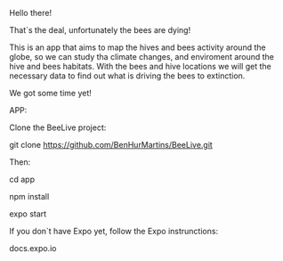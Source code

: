 Hello there!

That`s the deal, unfortunately the bees are dying!

This is an app that aims to map the hives and bees activity around the globe, so we can study tha climate changes, and 
enviroment around the hive and bees habitats. With the bees and hive locations we will get the necessary data to find out what
is driving the bees to extinction.

We got some time yet!

APP:

Clone the BeeLive project:

git clone https://github.com/BenHurMartins/BeeLive.git

Then:

cd app 

npm install

expo start

If you don`t have Expo yet, follow the Expo instrunctions:

docs.expo.io
